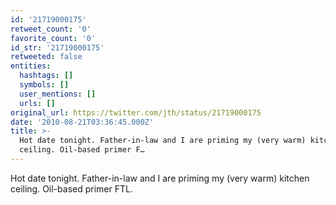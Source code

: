 ```yaml
---
id: '21719000175'
retweet_count: '0'
favorite_count: '0'
id_str: '21719000175'
retweeted: false
entities:
  hashtags: []
  symbols: []
  user_mentions: []
  urls: []
original_url: https://twitter.com/jth/status/21719000175
date: '2010-08-21T03:36:45.000Z'
title: >-
  Hot date tonight. Father-in-law and I are priming my (very warm) kitchen
  ceiling. Oil-based primer F…
---
```


Hot date tonight. Father-in-law and I are priming my (very warm) kitchen ceiling. Oil-based primer FTL.